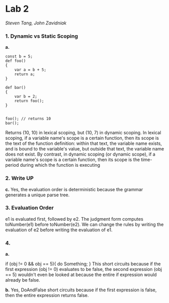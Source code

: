 # Lab 2

*Steven Tang, John Zavidniak*

### 1. Dynamic vs Static Scoping
	
	
**a.**	


	const b = 5;
	def foo()
	{
   		var a = b + 5;
   		return a;
	}
 
	def bar()
	{
   		var b = 2;
   		return foo();
	}
 

   	foo(); // returns 10
   	bar(); 
	
Returns (10, 10) in lexical scoping, but (10, 7) in dynamic scoping.
In lexical scoping, if a variable name's scope is a certain function, then its scope is the
text of the function definition: within that text, the variable name exists, and is bound to 
the variable's value, but outside that text, the variable name does not exist.
By contrast, in dynamic scoping (or dynamic scope), if a variable name's scope is a certain 
function, then its scope is the time-period during which the function is executing


### 2. Write UP


**c.** Yes, the evaluation order is deterministic because the grammar generates a unique parse tree.


### 3. Evaluation Order

e1 is evaluated first, followed by e2. The judgment form computes toNumber(e1) before toNumber(e2).
We can change the rules by writing the evaluation of e2 before writing the evaluation of e1.

### 4. 

**a.**

if (obj != 0 && obj == 5){
	do Something;
}
This short circuits because if the first expression (obj != 0) evaluates to be false, the second
expression (obj == 5) wouldn't even be looked at because the entire if expression would already
be false.

**b.**
Yes, DoAndFalse short circuits because if the first expression is false, then the entire expression
returns false.
